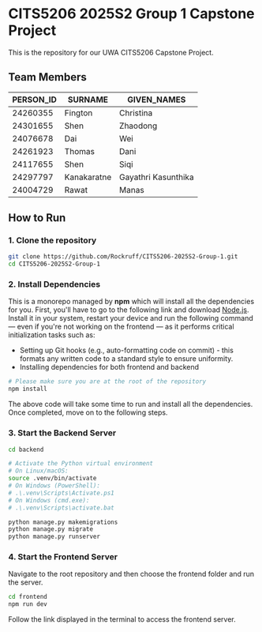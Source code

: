 # CITS5206 2025S2 Group 1 Capstone Project

This is the repository for our UWA CITS5206 Capstone Project.

## Team Members

| PERSON_ID | SURNAME     | GIVEN_NAMES         |
| --------- | ----------- | ------------------- |
| 24260355  | Fington     | Christina           |
| 24301655  | Shen        | Zhaodong            |
| 24076678  | Dai         | Wei                 |
| 24261923  | Thomas      | Dani                |
| 24117655  | Shen        | Siqi                |
| 24297797  | Kanakaratne | Gayathri Kasunthika |
| 24004729  | Rawat       | Manas               |

## How to Run

### 1. Clone the repository

```bash
git clone https://github.com/Rockruff/CITS5206-2025S2-Group-1.git
cd CITS5206-2025S2-Group-1
```

### 2. Install Dependencies

This is a monorepo managed by **npm** which will install all the dependencies for you. First, you'll have to go to the following link and download [Node.js](https://nodejs.org). Install it in your system, restart your device and run the following command — even if you're not working on the frontend — as it performs critical initialization tasks such as:

- Setting up Git hooks (e.g., auto-formatting code on commit) - this formats any written code to a standard style to ensure uniformity.
- Installing dependencies for both frontend and backend

```bash
# Please make sure you are at the root of the repository
npm install
```

The above code will take some time to run and install all the dependencies. Once completed, move on to the following steps.

### 3. Start the Backend Server

```bash
cd backend

# Activate the Python virtual environment
# On Linux/macOS:
source .venv/bin/activate
# On Windows (PowerShell):
# .\.venv\Scripts\Activate.ps1
# On Windows (cmd.exe):
# .\.venv\Scripts\activate.bat

python manage.py makemigrations
python manage.py migrate
python manage.py runserver
```

### 4. Start the Frontend Server

Navigate to the root repository and then choose the frontend folder and run the server.

```bash
cd frontend
npm run dev
```

Follow the link displayed in the terminal to access the frontend server.
